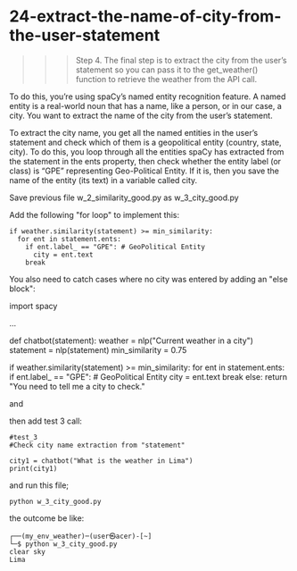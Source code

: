 # 24-extract-the-name-of-city-from-the-user-statement

>>> Step 4. The final step is to extract the city from the user’s statement 
so you can pass it to the get_weather() function to retrieve the weather from the API call. 

To do this, you’re using spaCy’s named entity recognition feature. A named entity is a real-world noun that has a name, like a person, or in our case, a city. You want to extract the name of the city from the user’s statement.

To extract the city name, you get all the named entities in the user’s statement and check which of them is a geopolitical entity (country, state, city). To do this, you loop through all the entities spaCy has extracted from the statement in the ents property, then check whether the entity label (or class) is “GPE” representing Geo-Political Entity. If it is, then you save the name of the entity (its text) in a variable called city.

Save previous file w_2_similarity_good.py as  w_3_city_good.py


Add the following  "for loop" to implement this:

    if weather.similarity(statement) >= min_similarity:
      for ent in statement.ents:
        if ent.label_ == "GPE": # GeoPolitical Entity
          city = ent.text
        break

You also need to catch cases where no city was entered by adding an "else block":

import spacy

...

def chatbot(statement):
  weather = nlp("Current weather in a city")
  statement = nlp(statement)
  min_similarity = 0.75

  if weather.similarity(statement) >= min_similarity:
    for ent in statement.ents:
      if ent.label_ == "GPE": # GeoPolitical Entity
        city = ent.text
        break
      else:
        return "You need to tell me a city to check."



and


then add test 3 call:

    #test_3
    #Check city name extraction from "statement"
	
    city1 = chatbot("What is the weather in Lima")
    print(city1)  
    
and run this file;

    python w_3_city_good.py

the outcome be like:

    ┌──(my_env_weather)─(user㉿acer)-[~]
    └─$ python w_3_city_good.py
    clear sky
    Lima

